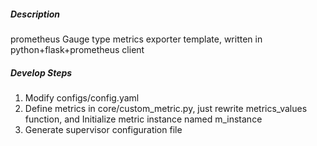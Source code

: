##### Description
prometheus Gauge type metrics exporter template, written in python+flask+prometheus client

##### Develop Steps
1. Modify configs/config.yaml
2. Define metrics in core/custom_metric.py, just rewrite metrics_values function, and 
Initialize metric instance named m_instance
4. Generate supervisor configuration file
